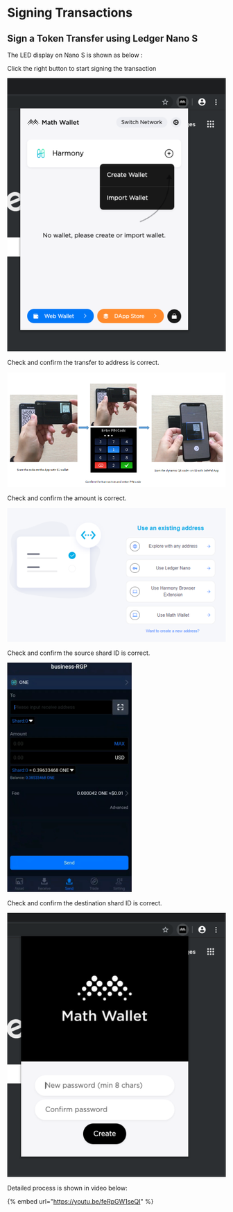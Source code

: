 # Signing Transactions

## Sign a Token Transfer using Ledger Nano S

The LED display on Nano S is shown as below :‌

Click the right button to start signing the transaction

![](../../.gitbook/assets/image%20%281%29.png)

Check and confirm the transfer to address is correct.

![](../../.gitbook/assets/image%20%287%29.png)

Check and confirm the amount is correct.

![](../../.gitbook/assets/image%20%2830%29.png)

Check and confirm the source shard ID is correct.

![](../../.gitbook/assets/image%20%2814%29.png)

Check and confirm the destination shard ID is correct.

![](../../.gitbook/assets/image%20%282%29.png)

Detailed process is shown in video below:

{% embed url="https://youtu.be/feRpGW1seQI" %}

